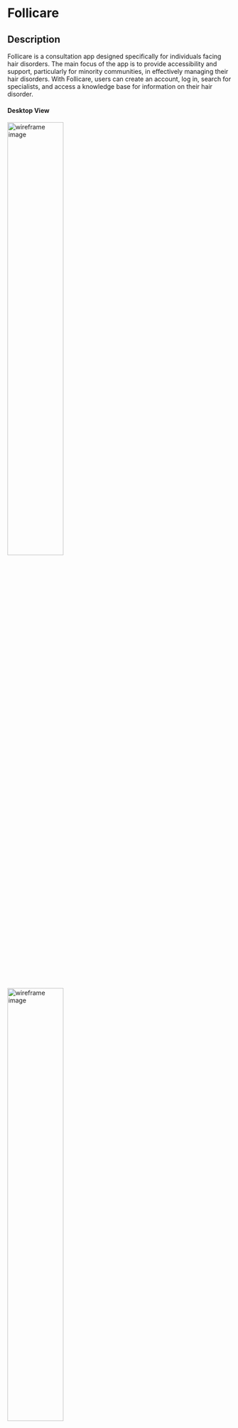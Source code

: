 # Follicare

## Description

Follicare is a consultation app designed specifically for individuals facing hair disorders. The main focus of the app is to provide accessibility and support, particularly for minority communities, in effectively managing their hair disorders. With Follicare, users can create an account, log in, search for specialists, and access a knowledge base for information on their hair disorder.

#### Desktop View
<img src="./src/assets/Screenshot%20(35).png" alt ="wireframe image" width="50%">
<img src="./src/assets/Screenshot%20(38).png" alt ="wireframe image" width="50%">

#### Tablet View
<img src="./src/assets/Screenshot%20(36).png" alt ="wireframe image" width="50%">

#### Mobile View
<img src="./src/assets/Screenshot%20(37).png" alt ="wireframe image" width="40%">
<img src="./src/assets/Screenshot%20(40).png" alt ="wireframe image" width="40%">



## Tools and Technologies

The following tools and technologies were used in this project:

![](https://img.shields.io/badge/Canva-%2300C4CC.svg?&style=for-the-badge&logo=Canva&logoColor=white)
![](https://img.shields.io/badge/Angular-DD0031?style=for-the-badge&logo=angular&logoColor=white)
![](https://img.shields.io/badge/Bootstrap-563D7C?style=for-the-badge&logo=bootstrap&logoColor=white)
![](https://img.shields.io/badge/Font_Awesome-339AF0?style=for-the-badge&logo=fontawesome&logoColor=white)
![](https://img.shields.io/badge/GitHub-100000?style=for-the-badge&logo=github&logoColor=white)

## Dependency Installation Instructions

1. Prerequisites: You will need Node.js and Node Package Manager installed on your local machine to be able to run this application. You can run the following command lines in your terminal to confirm you have them: 
   ```
   node—version
	 npm –version
   ```
If either one is not installed, you can download and install them from the [Node.js website](https://nodejs.org/en) and view their official documentation [here](https://nodejs.org/en/docs) 

2.	Download our application: 
  - [GitHub](https://github.com/woodsdeshe/follicare)
  - Make sure you extract the zip file! 
  - Then in your terminal navigate to the downloaded directory. 
  
3. Once in the folder directory in your terminal, you will need to install node modules. You can do that with the following command: 
    ```
    npm install
    ```
4. Before running the application, you will need to build the application by running the following command:
    ``` 
    ng build
    ```
5. Then run the following command to start your server: 
    ``` ng serve, or ng serve –open``` 
     to automatically run and open on your browser. 
     
6. If you did not elect to automatically open once the server started, you make visit http://localhost:4200 to visit our angular application! 

## Project Planning

You can find the planning documentation for this project [here](https://docs.google.com/document/d/1IrPEi7DRGvpivJOVLtRf7Ejdoql4ds-LKyS0UoeONZQ/edit?usp=sharing). It includes:

- Project deliverables and timelines
- Detailed scope and schedule
- [Project link](https://github.com/users/woodsdeshe/projects/6)

## Backend API Repository

The backend API for this project can be found [here](https://github.com/woodsdeshe/follicare-api#follicare-description).

## Approach

I approached the project by starting with a thorough planning phase. This involved creating a Project Pitch Deck that included user stories, an Entity-Relationship Diagram (ERD), and wireframes. Once the project received approval, I proceeded to establish a project KanBan board to effectively track tasks and monitor progress.

To begin development, I divided the project into various paths and identified the necessary models for Users, User Profiles, Favorites List, Specialists, and Resources. With a Test-Driven Development (TDD) approach in mind, I first focused on developing the models and writing corresponding tests. This allowed me to ensure the correctness and integrity of the data.

As I progressed, I encountered challenges such as accurately setting up and accessing seed data in the database. However, I overcame this hurdle by carefully configuring the necessary dependencies and ensuring the correct creation and loading of seed data. Additionally, I encountered difficulties with getting the tests to work correctly, which I later resolved by properly configuring the dependencies for Cucumber testing.

Throughout the development process, I paid attention to the project timeline and scope, ensuring that the models, services, and controllers for the different components were implemented effectively. I also incorporated JWT key authentication for enhanced security.

Once the backend was completed, I focused on successfully connecting the API with the Angular application. That came with its own challenges, including implementing CORS correctly and routing, but I was able to overcome those hurdles and start with implementing the design for the application. Once the functionality and design of the project was complete, I was able to review and reflect on my wins and hurdles and processed what I can implement in the future.

## Unsolved Problems and Hurdles
Throughout the development of this project, I encountered the following challenges:

- Accuracy of Tests:
  - One of the main challenges I encountered was ensuring the accuracy of tests. Interestingly, my old system was falsely reporting passing tests when they should have actually failed. This raised concerns about the reliability of the test results. To address this, I made it a priority to validate the tests thoroughly once a working path was completed. I conducted meticulous checks to ensure the accuracy and reliability of the test outcomes.

- Accessing Seed Data:
  - Another obstacle I faced was related to accessing the seed data in the h2 database. Initially, I had difficulties retrieving the seed data, which impeded the progress of the project. To overcome this issue, I delved into the configuration settings and dependencies, making sure everything was properly set up. By implementing the correct dependencies and ensuring the accurate creation and loading of seed data, I successfully resolved the problem and gained access to the necessary data.

- Security Implementation:
  - Integrating security features while simultaneously developing various paths posed a significant challenge. To address this, I decided to prioritize the completion of all path functionalities before fully integrating the security measures. This approach allowed me to focus on implementing security successfully once all the core functionalities were in place. Additionally, I had to make adjustments to the relationship mapping for some of the tables to ensure a smooth integration of the security features into the API.

- CORS Issue:
  - A crucial hurdle I faced was related to Cross-Origin Resource Sharing (CORS) implementation within the backend. Initially, I encountered difficulties due to an incorrect setup, which led to a CORS issue. To overcome this obstacle, I temporarily halted the development process to rectify the CORS problem. As part of the solution, I decided to refactor the seed data, incorporating more specialists and resources. This allowed me to simultaneously resolve the CORS issue while enhancing the data available in the API.

- Styling Bugs:
  - Implementing proper routing for successful user logins presented some challenges. I encountered styling bugs that prevented smooth navigation upon successful login. To overcome this, I conducted a detailed code review and undertook a focused study of Angular routing concepts. Armed with this knowledge, I was able to rectify the styling bugs and successfully reroute users to the main page upon logging in.

- User Updating, Deleting, and Favorites List:
  - Unfortunately, due to time constraints, I was unable to implement certain features. Specifically, I couldn't complete the functionality for user updating and deleting, as well as the implementation of the favorites list feature. Despite my best efforts, these aspects remained pending due to limited time resources.

Despite these hurdles, I approached each challenge with determination and devised effective solutions to ensure the successful completion of the Follicare project.

## Shoutouts
Thank you so much [Suresh](https://github.com/sureshmelvinsigera/) and [Leo](https://github.com/LRodriguez92) for helping me with the CORS and routing issues that I faced!
